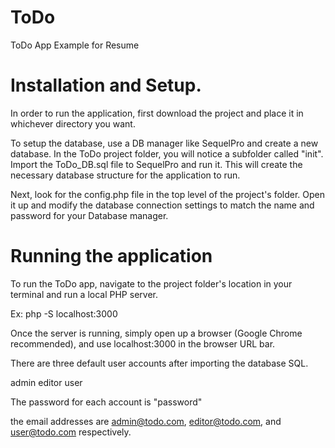 # ToDo
ToDo App Example for Resume

# Installation and Setup.
In order to run the application, first download the project and place it in whichever directory you want.

To setup the database, use a DB manager like SequelPro and create a new database. In the ToDo project folder, you will notice a subfolder called "init". Import the ToDo_DB.sql file to SequelPro and run it. This will create the necessary database structure for the application to run.

Next, look for the config.php file in the top level of the project's folder. Open it up and modify the database connection settings to match the name and password for your Database manager.
 
# Running the application
To run the ToDo app, navigate to the project folder's location in your terminal and run a local PHP server. 

Ex: php -S localhost:3000

Once the server is running, simply open up a browser (Google Chrome recommended), and use localhost:3000 in the browser URL bar.

There are three default user accounts after importing the database SQL.

admin
editor
user

The password for each account is "password"

the email addresses are admin@todo.com, editor@todo.com, and user@todo.com respectively.


